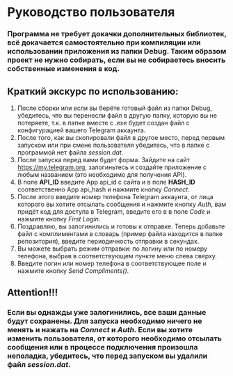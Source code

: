 # Руководство пользователя

### Программа не требует докачки дополнительных библиотек, всё докачается самостоятельно при компиляции или использовании приложения из папки Debug. Таким образом проект не нужно собирать, если вы не собираетесь вносить собственные изменения в код.

## Краткий экскурс по использованию:
1. После сборки или если вы берёте готовый файл из папки Debug, убедитесь, что вы перенесли файл в другую папку, которую вы не потеряете, т.к. в папке вместе с .exe будет создан файл с конфигурацией вашего Telegram аккаунта.
2. После того, как вы скопировали файл в другое место, перед первым запуском или при смене пользователя убедитесь, что в папке с программой нет файла *session.dat*.
3. После запуска перед вами будет форма. Зайдите на сайт <https://my.telegram.org>, залогиньтесь и создайте приложение с любым названием (это необходимо для получения API).
4. В поле **API_ID** введите App api_id с сайта и в поле **HASH_ID** соответственно App api_hash и нажмите кнопку *Connect*.
5. После этого введите номер телефона Telegram аккаунта, от лица которого вы хотите отсылать сообщения и нажмите кнопку *Auth*, вам придёт код для доступа в Telegram, введите его в в поле *Code* и нажмите кнопку *First Login*.
6. Поздравляю, вы залогинились и готовы к отправке. Теперь добавьте файл с комплиментами в словарь (пример файла находится в папке репозитория), введите периодичность отправки в секундах.
7. Вы можете выбрать режим отправки: по логину или по номеру телефона, выбрав в соответствующем пункте меню слева сверху.
8. Введите логин или номер телефона в соответствующее поле и нажмите кнопку *Send Compliments()*.

## Attention!!!
### Если вы однажды уже залогинились, все ваши данные будут сохранены. Для запуска необходимо ничего не менять и нажать на *Connect* и *Auth*. Если вы хотите изменить пользователя, от которого необходимо отсылать сообщения или в процессе подключения произошла неполадка, убедитесь, что перед запуском вы удалили файл *session.dat*.
